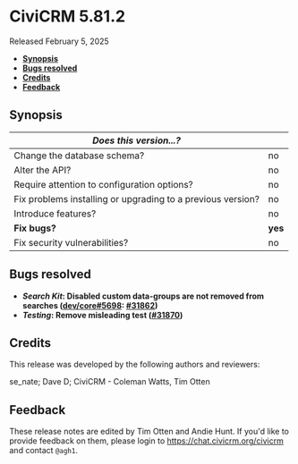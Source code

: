 # CiviCRM 5.81.2

Released February 5, 2025

- **[Synopsis](#synopsis)**
- **[Bugs resolved](#bugs)**
- **[Credits](#credits)**
- **[Feedback](#feedback)**

## <a name="synopsis"></a>Synopsis

| *Does this version...?*                                         |          |
| --------------------------------------------------------------- | -------- |
| Change the database schema?                                     | no       |
| Alter the API?                                                  | no       |
| Require attention to configuration options?                     | no       |
| Fix problems installing or upgrading to a previous version?     | no       |
| Introduce features?                                             | no       |
| **Fix bugs?**                                                   | **yes**  |
| Fix security vulnerabilities?                                   | no       |

## <a name="bugs"></a>Bugs resolved

* **_Search Kit_: Disabled custom data-groups are not removed from searches ([dev/core#5698](https://lab.civicrm.org/dev/core/-/issues/5698): [#31862](https://github.com/civicrm/civicrm-core/pull/31862))**
* **_Testing_: Remove misleading test ([#31870](https://github.com/civicrm/civicrm-core/pull/31870))**

## <a name="credits"></a>Credits

This release was developed by the following authors and reviewers:

se_nate; Dave D; CiviCRM - Coleman Watts, Tim Otten

## <a name="feedback"></a>Feedback

These release notes are edited by Tim Otten and Andie Hunt.  If you'd like to
provide feedback on them, please login to https://chat.civicrm.org/civicrm and
contact `@agh1`.
